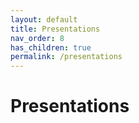 ```yaml
---
layout: default
title: Presentations
nav_order: 8
has_children: true
permalink: /presentations
---
```


# Presentations
